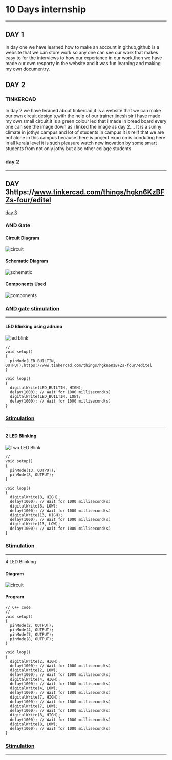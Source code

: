 # 10 Days internship 
----
## DAY 1
In day one we have learned how to make an account in github,github is a website that we can store work so any one can see our work that makes easy to for the interviews to how our experiance in our work,then we have made our own resporty in the website and it was fun learning and making my own documentry.

 ## DAY 2
 ### TINKERCAD
In day 2 we have leraned about tinkercad,it is a website that we can make our own circuit design's,with the help of our trainer jinesh sir i have made my own small circuit,it is a green colour led that i made in bread board every one can see the image down as i linked the image as day 2....
It is a sunny climate in jothys campus and lot of students in campus it is relif that we are not alone in this campus because there is project expo on is conduting here in all kerala level it is such pleasure watch new inovation by some smart students from not only jothy but also other collage students 
### [day 2](https://github.com/Ananthakrishnan0350/kunnamkulam/blob/main/IMG/led1.png)
----
## DAY 3https://www.tinkercad.com/things/hgkn6KzBFZs-four/editel
[day 3](https://www.tinkercad.com/things/1SX4MZ2Kp0F-terrific-hillar-blorr/editel)
### AND Gate 
#### Circuit Diagram
![circuit](https://github.com/Ananthakrishnan0350/kunnamkulam/blob/main/IMG/day%203.png)
#### Schematic Diagram
![schematic](https://github.com/Ananthakrishnan0350/kunnamkulam/blob/main/IMG/day%203.1.png)
#### Components Used
![components](https://github.com/Ananthakrishnan0350/kunnamkulam/blob/main/IMG/day%203.2.png)
### [AND gate stimulation](https://www.tinkercad.com/things/5ZM2FvjwY36-and-gate/editel)
----
#### LED Blinking using adruno
![ led blink](https://github.com/Ananthakrishnan0350/kunnamkulam/blob/main/IMG/blink.png)
```// C++ code
//
void setup()
{
  pinMode(LED_BUILTIN, OUTPUT);https://www.tinkercad.com/things/hgkn6KzBFZs-four/editel
}

void loop()
{
  digitalWrite(LED_BUILTIN, HIGH);
  delay(1000); // Wait for 1000 millisecond(s)
  digitalWrite(LED_BUILTIN, LOW);
  delay(1000); // Wait for 1000 millisecond(s)
}
```
### [Stimulation](https://www.tinkercad.com/things/hgkn6KzBFZs-blink/editel)
---
#### 2 LED Blinking 
![Two LED Blink](https://github.com/Ananthakrishnan0350/kunnamkulam/blob/main/IMG/two%20led.png)
```// C++ code
//
void setup()
{
  pinMode(13, OUTPUT);
  pinMode(8, OUTPUT);
}

void loop()
{
  digitalWrite(8, HIGH);
  delay(1000); // Wait for 1000 millisecond(s)
  digitalWrite(8, LOW);
  delay(1000); // Wait for 1000 millisecond(s)
  digitalWrite(13, HIGH);
  delay(1000); // Wait for 1000 millisecond(s)
  digitalWrite(13, LOW);
  delay(1000); // Wait for 1000 millisecond(s)
}
```
### [Stimulation](https://www.tinkercad.com/things/hgkn6KzBFZs-blink/editel)
---
4 LED Blinking
####  Diagram
![circuit](https://github.com/Ananthakrishnan0350/kunnamkulam/blob/main/IMG/4%20led.png)
#### Program
```
// C++ code
//
void setup()
{
  pinMode(2, OUTPUT);
  pinMode(4, OUTPUT);
  pinMode(7, OUTPUT);
  pinMode(8, OUTPUT);
}

void loop()
{
  digitalWrite(2, HIGH);
  delay(1000); // Wait for 1000 millisecond(s)
  digitalWrite(2, LOW);
  delay(1000); // Wait for 1000 millisecond(s)
  digitalWrite(4, HIGH);
  delay(1000); // Wait for 1000 millisecond(s)
  digitalWrite(4, LOW);
  delay(1000); // Wait for 1000 millisecond(s)
  digitalWrite(7, HIGH);
  delay(1000); // Wait for 1000 millisecond(s)
  digitalWrite(7, LOW);
  delay(1000); // Wait for 1000 millisecond(s)
  digitalWrite(8, HIGH);
  delay(1000); // Wait for 1000 millisecond(s)
  digitalWrite(8, LOW);
  delay(1000); // Wait for 1000 millisecond(s)
}
```
 ### [Stimulation](https://www.tinkercad.com/things/hgkn6KzBFZs-four/editel)
 ---

